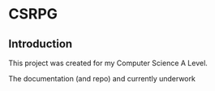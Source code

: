 # CSRPG

## Introduction

This project was created for my Computer Science A Level.

The documentation (and repo) and currently underwork

